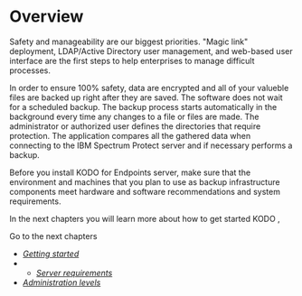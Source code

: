 # Overview

Safety and manageability are our biggest priorities. "Magic link" deployment, LDAP/Active Directory user management, and web-based user interface are the first steps to help enterprises to manage difficult processes.

In order to ensure 100% safety, data are encrypted and all of your valueble files are backed up right after they are saved. The software does not wait for a scheduled backup. The backup process starts automatically in the background every time any changes to a file or files are made. The administrator or authorized user defines the directories that require protection. The application compares all the gathered data when connecting to the IBM Spectrum Protect server and if necessary performs a backup.

Before you install KODO for Endpoints server, make sure that the environment and machines that you plan to use as backup infrastructure components meet hardware and software recommendations and system requirements.

In the next chapters you will learn more about how to get started KODO , 

Go to the next chapters 

* [_Getting started_](../deployment/ibm-spectrum-protect/getting-started.md)
* * [_Server requirements_](../planning/server-requirements.md)
* [_Administration levels_](administration-levels.md)



